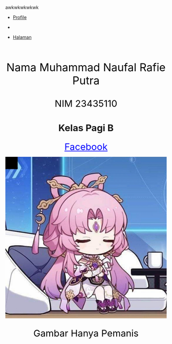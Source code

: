 <!DOCTYPE html>
<html>
<head>
	<title></title>
</head>
<body>
<p>awkwkwkwkwk<!DOCTYPE html>
<html>
<head>
	<style type="text/css"></style>
	<link rel="stylesheet" type="text/css" href="style.css">
	<title>ayambakar</title>
</head>

<body style="background-image:url(4258797.jpg); ">
	    <div class="HomeBar">
    <nav>
        <ul class="tab">
            <li class="tt"><a href="poetra-project.md">Profile</a></li>
            <li class="kkk"><p></p></a></li>
            <li class="latest"><a href="pages/making-readmes-readable.md">Halaman</a></li>    
     </nav>
    </div>
	<div class="poetra">
	<br>
	<p id="1" align="center"style="color:black; font-size: 34px">Nama Muhammad Naufal Rafie Putra
	</p>
	<p align="center"style="color:black; font-size: 29px">NIM 23435110 </p>
	<h2 align="center"style="font-size: 29px"> Kelas Pagi B </h2>
	<p align="center"><a style="color:blue; font-size: 29px" href="facebook.com">Facebook</a></p>
	<a href="google.com"><img align="center" src="FB_IMG_1694796420865_waifu2x_CUnet_2.0x_noise-1_GPU.jpg"></a>
	<!--wadwa-->
	<p align="center"style="color:black; font-size: 29px">Gambar Hanya Pemanis </p>
	<br> <br>
	<br>
	<br>
	<br>
	<br>
	<br>
	<br>
	<br>
	<br>
	<br>
	<br>
	<br>
	<br>
	<br>
	<br>
	<br>
	<br>
	<br>
	<br>
	<br>
	<br>
	<br>
	<br>
	<br>
	<br>
	<br>
	<br>
	<br>
	<br>
	<br>
	
	

</div>	
</body>
</html></p>





</body>
</html>
